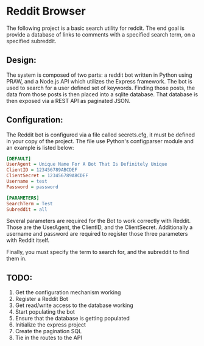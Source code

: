 # Reddit Browser
The following project is a basic search utility for reddit. The end goal is provide a database of links to comments with a specified search term, on a specified subreddit.


## Design:
The system is composed of two parts: a reddit bot written in Python using PRAW, and a Node.js API which utilizes the Express framework. The bot is used to search for a user defined set of keywords. Finding those posts, the data from those posts is then placed into a sqlite database. That database is then exposed via a REST API as paginated JSON.

## Configuration:
The Reddit bot is configured via a file called secrets.cfg, it must be defined in your copy of the project. The file use Python's configparser module and an example is listed below:

``` ini
[DEFAULT]
UserAgent = Unique Name For A Bot That Is Definitely Unique
ClientID = 123456789ABCDEF
ClientSecret = 123456789ABCDEF
Username = test
Password = password

[PARAMETERS]
SearchTerm = Test
Subreddit = all
```

Several parameters are required for the Bot to work correctly with Reddit. Those are the UserAgent, the ClientID, and the ClientSecret. Additionally a username and password are required to register those three parameters with Reddit itself.

Finally, you must specify the term to search for, and the subreddit to find them in.

## TODO:
1. Get the configuration mechanism working
2. Register a Reddit Bot
3. Get read/write access to the database working
4. Start populating the bot
5. Ensure that the database is getting populated
6. Initialize the express project
7. Create the pagination SQL
8. Tie in the routes to the API